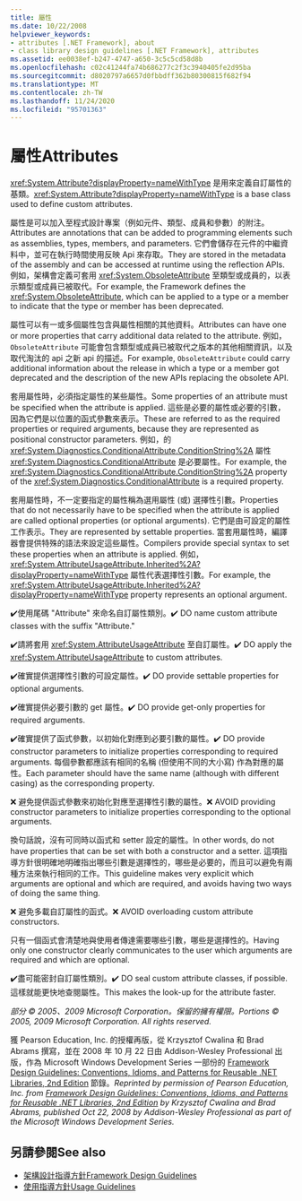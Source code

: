 ```yaml
---
title: 屬性
ms.date: 10/22/2008
helpviewer_keywords:
- attributes [.NET Framework], about
- class library design guidelines [.NET Framework], attributes
ms.assetid: ee0038ef-b247-4747-a650-3c5c5cd58d8b
ms.openlocfilehash: c02c41244fa74b686277c2f3c3940405fe2d95ba
ms.sourcegitcommit: d8020797a6657d0fbbdff362b80300815f682f94
ms.translationtype: MT
ms.contentlocale: zh-TW
ms.lasthandoff: 11/24/2020
ms.locfileid: "95701363"
---
```

# <a name="attributes"></a><span data-ttu-id="557aa-102">屬性</span><span class="sxs-lookup"><span data-stu-id="557aa-102">Attributes</span></span>

<span data-ttu-id="557aa-103"><xref:System.Attribute?displayProperty=nameWithType> 是用來定義自訂屬性的基類。</span><span class="sxs-lookup"><span data-stu-id="557aa-103"><xref:System.Attribute?displayProperty=nameWithType> is a base class used to define custom attributes.</span></span>

 <span data-ttu-id="557aa-104">屬性是可以加入至程式設計專案（例如元件、類型、成員和參數）的附注。</span><span class="sxs-lookup"><span data-stu-id="557aa-104">Attributes are annotations that can be added to programming elements such as assemblies, types, members, and parameters.</span></span> <span data-ttu-id="557aa-105">它們會儲存在元件的中繼資料中，並可在執行時間使用反映 Api 來存取。</span><span class="sxs-lookup"><span data-stu-id="557aa-105">They are stored in the metadata of the assembly and can be accessed at runtime using the reflection APIs.</span></span> <span data-ttu-id="557aa-106">例如，架構會定義可套用 <xref:System.ObsoleteAttribute> 至類型或成員的，以表示類型或成員已被取代。</span><span class="sxs-lookup"><span data-stu-id="557aa-106">For example, the Framework defines the <xref:System.ObsoleteAttribute>, which can be applied to a type or a member to indicate that the type or member has been deprecated.</span></span>

 <span data-ttu-id="557aa-107">屬性可以有一或多個屬性包含與屬性相關的其他資料。</span><span class="sxs-lookup"><span data-stu-id="557aa-107">Attributes can have one or more properties that carry additional data related to the attribute.</span></span> <span data-ttu-id="557aa-108">例如， `ObsoleteAttribute` 可能會包含類型或成員已被取代之版本的其他相關資訊，以及取代淘汰的 api 之新 api 的描述。</span><span class="sxs-lookup"><span data-stu-id="557aa-108">For example, `ObsoleteAttribute` could carry additional information about the release in which a type or a member got deprecated and the description of the new APIs replacing the obsolete API.</span></span>

 <span data-ttu-id="557aa-109">套用屬性時，必須指定屬性的某些屬性。</span><span class="sxs-lookup"><span data-stu-id="557aa-109">Some properties of an attribute must be specified when the attribute is applied.</span></span> <span data-ttu-id="557aa-110">這些是必要的屬性或必要的引數，因為它們是以位置的函式參數來表示。</span><span class="sxs-lookup"><span data-stu-id="557aa-110">These are referred to as the required properties or required arguments, because they are represented as positional constructor parameters.</span></span> <span data-ttu-id="557aa-111">例如，的 <xref:System.Diagnostics.ConditionalAttribute.ConditionString%2A> 屬性 <xref:System.Diagnostics.ConditionalAttribute> 是必要屬性。</span><span class="sxs-lookup"><span data-stu-id="557aa-111">For example, the <xref:System.Diagnostics.ConditionalAttribute.ConditionString%2A> property of the <xref:System.Diagnostics.ConditionalAttribute> is a required property.</span></span>

 <span data-ttu-id="557aa-112">套用屬性時，不一定要指定的屬性稱為選用屬性 (或) 選擇性引數。</span><span class="sxs-lookup"><span data-stu-id="557aa-112">Properties that do not necessarily have to be specified when the attribute is applied are called optional properties (or optional arguments).</span></span> <span data-ttu-id="557aa-113">它們是由可設定的屬性工作表示。</span><span class="sxs-lookup"><span data-stu-id="557aa-113">They are represented by settable properties.</span></span> <span data-ttu-id="557aa-114">當套用屬性時，編譯器會提供特殊的語法來設定這些屬性。</span><span class="sxs-lookup"><span data-stu-id="557aa-114">Compilers provide special syntax to set these properties when an attribute is applied.</span></span> <span data-ttu-id="557aa-115">例如， <xref:System.AttributeUsageAttribute.Inherited%2A?displayProperty=nameWithType> 屬性代表選擇性引數。</span><span class="sxs-lookup"><span data-stu-id="557aa-115">For example, the <xref:System.AttributeUsageAttribute.Inherited%2A?displayProperty=nameWithType> property represents an optional argument.</span></span>

 <span data-ttu-id="557aa-116">✔️使用尾碼 "Attribute" 來命名自訂屬性類別。</span><span class="sxs-lookup"><span data-stu-id="557aa-116">✔️ DO name custom attribute classes with the suffix "Attribute."</span></span>

 <span data-ttu-id="557aa-117">✔️請將套用 <xref:System.AttributeUsageAttribute> 至自訂屬性。</span><span class="sxs-lookup"><span data-stu-id="557aa-117">✔️ DO apply the <xref:System.AttributeUsageAttribute> to custom attributes.</span></span>

 <span data-ttu-id="557aa-118">✔️確實提供選擇性引數的可設定屬性。</span><span class="sxs-lookup"><span data-stu-id="557aa-118">✔️ DO provide settable properties for optional arguments.</span></span>

 <span data-ttu-id="557aa-119">✔️確實提供必要引數的 get 屬性。</span><span class="sxs-lookup"><span data-stu-id="557aa-119">✔️ DO provide get-only properties for required arguments.</span></span>

 <span data-ttu-id="557aa-120">✔️確實提供了函式參數，以初始化對應到必要引數的屬性。</span><span class="sxs-lookup"><span data-stu-id="557aa-120">✔️ DO provide constructor parameters to initialize properties corresponding to required arguments.</span></span> <span data-ttu-id="557aa-121">每個參數都應該有相同的名稱 (但使用不同的大小寫) 作為對應的屬性。</span><span class="sxs-lookup"><span data-stu-id="557aa-121">Each parameter should have the same name (although with different casing) as the corresponding property.</span></span>

 <span data-ttu-id="557aa-122">❌ 避免提供函式參數來初始化對應至選擇性引數的屬性。</span><span class="sxs-lookup"><span data-stu-id="557aa-122">❌ AVOID providing constructor parameters to initialize properties corresponding to the optional arguments.</span></span>

 <span data-ttu-id="557aa-123">換句話說，沒有可同時以函式和 setter 設定的屬性。</span><span class="sxs-lookup"><span data-stu-id="557aa-123">In other words, do not have properties that can be set with both a constructor and a setter.</span></span> <span data-ttu-id="557aa-124">這項指導方針很明確地明確指出哪些引數是選擇性的，哪些是必要的，而且可以避免有兩種方法來執行相同的工作。</span><span class="sxs-lookup"><span data-stu-id="557aa-124">This guideline makes very explicit which arguments are optional and which are required, and avoids having two ways of doing the same thing.</span></span>

 <span data-ttu-id="557aa-125">❌ 避免多載自訂屬性的函式。</span><span class="sxs-lookup"><span data-stu-id="557aa-125">❌ AVOID overloading custom attribute constructors.</span></span>

 <span data-ttu-id="557aa-126">只有一個函式會清楚地與使用者傳達需要哪些引數，哪些是選擇性的。</span><span class="sxs-lookup"><span data-stu-id="557aa-126">Having only one constructor clearly communicates to the user which arguments are required and which are optional.</span></span>

 <span data-ttu-id="557aa-127">✔️盡可能密封自訂屬性類別。</span><span class="sxs-lookup"><span data-stu-id="557aa-127">✔️ DO seal custom attribute classes, if possible.</span></span> <span data-ttu-id="557aa-128">這樣就能更快地查閱屬性。</span><span class="sxs-lookup"><span data-stu-id="557aa-128">This makes the look-up for the attribute faster.</span></span>

 <span data-ttu-id="557aa-129">*部分 &copy; 2005、2009 Microsoft Corporation。保留的擁有權限。*</span><span class="sxs-lookup"><span data-stu-id="557aa-129">*Portions &copy; 2005, 2009 Microsoft Corporation. All rights reserved.*</span></span>

 <span data-ttu-id="557aa-130">獲 Pearson Education, Inc. 的授權再版，從 Krzysztof Cwalina 和 Brad Abrams 撰寫，並在 2008 年 10 月 22 日由 Addison-Wesley Professional 出版，作為 Microsoft Windows Development Series 一部份的 [Framework Design Guidelines: Conventions, Idioms, and Patterns for Reusable .NET Libraries, 2nd Edition](https://www.informit.com/store/framework-design-guidelines-conventions-idioms-and-9780321545619) 節錄。</span><span class="sxs-lookup"><span data-stu-id="557aa-130">*Reprinted by permission of Pearson Education, Inc. from [Framework Design Guidelines: Conventions, Idioms, and Patterns for Reusable .NET Libraries, 2nd Edition](https://www.informit.com/store/framework-design-guidelines-conventions-idioms-and-9780321545619) by Krzysztof Cwalina and Brad Abrams, published Oct 22, 2008 by Addison-Wesley Professional as part of the Microsoft Windows Development Series.*</span></span>

## <a name="see-also"></a><span data-ttu-id="557aa-131">另請參閱</span><span class="sxs-lookup"><span data-stu-id="557aa-131">See also</span></span>

- [<span data-ttu-id="557aa-132">架構設計指導方針</span><span class="sxs-lookup"><span data-stu-id="557aa-132">Framework Design Guidelines</span></span>](index.md)
- [<span data-ttu-id="557aa-133">使用指導方針</span><span class="sxs-lookup"><span data-stu-id="557aa-133">Usage Guidelines</span></span>](usage-guidelines.md)
